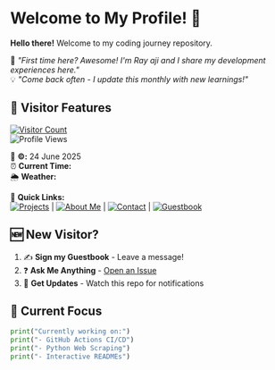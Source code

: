 # Welcome to My Profile! 👋  

**Hello there!** Welcome to my coding journey repository.  

🌱 *"First time here? Awesome! I'm Ray aji and I share my development experiences here."*  
💡 *"Come back often - I update this monthly with new learnings!"*  

## 🎯 Visitor Features  

[![Visitor Count](https://visitor-badge.laobi.icu/badge?page_id=rayaji.profile)](https://github.com/rayaji)  
![Profile Views](https://komarev.com/ghpvc/?username=rayaji&label=Profile+Views&color=blueviolet)  

📅 **©:** 24 June 2025  
⏰ **Current Time:** <!-- Insert UTC clock here -->  
🌦 **Weather:** <!-- Weather widget placeholder -->  

🔗 **Quick Links:**  
[![Projects](./projects)](#) | [![About Me](./about)](#) | [![Contact](./contact)](#) | [![Guestbook](./guestbook)](#)  

## 🆕 New Visitor?  

1. ✍️ **Sign my Guestbook** - Leave a message!  
2. ❓ **Ask Me Anything** - [Open an Issue](https://github.com/rayaji/profile/issues/new?template=question.md)  
3. 💌 **Get Updates** - Watch this repo for notifications  

## 🌟 Current Focus  

```python
print("Currently working on:")
print("- GitHub Actions CI/CD")
print("- Python Web Scraping")
print("- Interactive READMEs")
